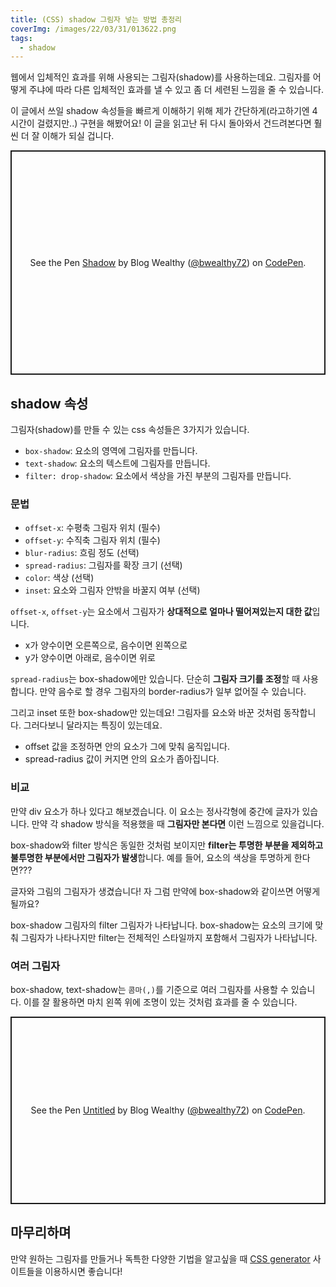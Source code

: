 ```yaml
---
title: (CSS) shadow 그림자 넣는 방법 총정리
coverImg: /images/22/03/31/013622.png
tags:
  - shadow
---
```


웹에서 입체적인 효과를 위해 사용되는 그림자(shadow)를 사용하는데요. 그림자를 어떻게 주냐에 따라 다른 입체적인 효과를 낼 수 있고 좀 더 세련된 느낌을 줄 수 있습니다.

<!--more-->

이 글에서 쓰일 shadow 속성들을 빠르게 이해하기 위해 제가 간단하게(라고하기엔 4시간이 걸렸지만..) 구현을 해봤어요! 이 글을 읽고난 뒤 다시 돌아와서 건드려본다면 훨씬 더 잘 이해가 되실 겁니다.

<css-shadow></css-shadow>

<p class="codepen" data-height="359" data-default-tab="css,result" data-slug-hash="xxpXjba" data-editable="true" data-user="bwealthy72" style="height: 359px; box-sizing: border-box; display: flex; align-items: center; justify-content: center; border: 2px solid; margin: 1em 0; padding: 1em;">
  <span>See the Pen <a href="https://codepen.io/bwealthy72/pen/xxpXjba">
  Shadow</a> by Blog Wealthy (<a href="https://codepen.io/bwealthy72">@bwealthy72</a>)
  on <a href="https://codepen.io">CodePen</a>.</span>
</p>
<script async src="https://cpwebassets.codepen.io/assets/embed/ei.js"></script>

## shadow 속성

그림자(shadow)를 만들 수 있는 css 속성들은 3가지가 있습니다.

- `box-shadow`: 요소의 영역에 그림자를 만듭니다.
- `text-shadow`: 요소의 텍스트에 그림자를 만듭니다.
- `filter: drop-shadow`: 요소에서 색상을 가진 부분의 그림자를 만듭니다.

### 문법

<post-img src="/images/22/03/30/174441.png"></post-img>

- `offset-x`: 수평축 그림자 위치 (필수)
- `offset-y`: 수직축 그림자 위치 (필수)
- `blur-radius`: 흐림 정도 (선택)
- `spread-radius`: 그림자를 확장 크기 (선택)
- `color`: 색상 (선택)
- `inset`: 요소와 그림자 안밖을 바꿀지 여부 (선택)

`offset-x`, `offset-y`는 요소에서 그림자가 **상대적으로 얼마나 떨어져있는지 대한 값**입니다.

- x가 양수이면 오른쪽으로, 음수이면 왼쪽으로
- y가 양수이면 아래로, 음수이면 위로

<post-img src="/images/22/04/01/150338.png"></post-img>

`spread-radius`는 box-shadow에만 있습니다. 단순히 **그림자 크기를 조정**할 때 사용합니다. 만약 음수로 할 경우 그림자의 border-radius가 일부 없어질 수 있습니다.

<post-img src="/images/22/04/01/151904.png"></post-img>

그리고 inset 또한 box-shadow만 있는데요! 그림자를 요소와 바꾼 것처럼 동작합니다. 그러다보니 달라지는 특징이 있는데요.

- offset 값을 조정하면 안의 요소가 그에 맞춰 움직입니다.
- spread-radius 값이 커지면 안의 요소가 좁아집니다.

<post-img src="/images/22/04/08/171245.png"></post-img>

### 비교

만약 div 요소가 하나 있다고 해보겠습니다. 이 요소는 정사각형에 중간에 글자가 있습니다. 만약 각 shadow 방식을 적용했을 때 **그림자만 본다면** 이런 느낌으로 있을겁니다.

<post-img src="/images/22/03/30/180116.png"></post-img>

box-shadow와 filter 방식은 동일한 것처럼 보이지만 **filter는 투명한 부분을 제외하고 불투명한 부분에서만 그림자가 발생**합니다. 예를 들어, 요소의 색상을 투명하게 한다면???

<post-img src="/images/22/04/01/152408.png"></post-img>

글자와 그림의 그림자가 생겼습니다! 자 그럼 만약에 box-shadow와 같이쓰면 어떻게 될까요?

<post-img src="/images/22/04/01/155102.png"></post-img>

box-shadow 그림자의 filter 그림자가 나타납니다. box-shadow는 요소의 크기에 맞춰 그림자가 나타나지만 filter는 전체적인 스타일까지 포함해서 그림자가 나타납니다.

### 여러 그림자

box-shadow, text-shadow는 `콤마(,)`를 기준으로 여러 그림자를 사용할 수 있습니다. 이를 잘 활용하면 마치 왼쪽 위에 조명이 있는 것처럼 효과를 줄 수 있습니다.

<post-img src="/images/22/03/30/212630.png"></post-img>

<p class="codepen" data-height="300" data-default-tab="css,result" data-slug-hash="abEyBmZ" data-editable="true" data-user="bwealthy72" style="height: 300px; box-sizing: border-box; display: flex; align-items: center; justify-content: center; border: 2px solid; margin: 1em 0; padding: 1em;">
  <span>See the Pen <a href="https://codepen.io/bwealthy72/pen/abEyBmZ">
  Untitled</a> by Blog Wealthy (<a href="https://codepen.io/bwealthy72">@bwealthy72</a>)
  on <a href="https://codepen.io">CodePen</a>.</span>
</p>
<script async src="https://cpwebassets.codepen.io/assets/embed/ei.js"></script>

## 마무리하며

만약 원하는 그림자를 만들거나 독특한 다양한 기법을 알고싶을 때 [CSS generator](https://html-css-js.com/css/generator/box-shadow/) 사이트들을 이용하시면 좋습니다!
